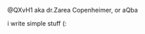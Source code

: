 @QXvH1 aka dr.Zarea Copenheimer, or aQba 

i write simple stuff (:

<!---
QXvH1/QXvH1 is a ✨ special ✨ repository because its `README.md` (this file) appears on your GitHub profile.
You can click the Preview link to take a look at your changes.
--->
